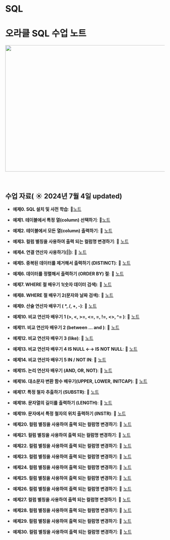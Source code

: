# SQL


# 오라클 SQL 수업 노트


<img src="https://github.com/boeun-pk/R-/blob/main/R%20%EC%88%98%EC%97%85%20%ED%91%9C%EC%A7%80.png" width="600" height="400">

&nbsp;




## 수업 자료( ☀️ 2024년 7월 4일 updated)

- **예제0. SQL 설치 및 사전 학습**:  📄[노트](https://bold-bergamot-e04.notion.site/0-tool-35467ed057f04c998c2d51f073523757?pvs=73)

- **예제1. 테이블에서 특정 열(column) 선택하기**:  📄[노트](https://bold-bergamot-e04.notion.site/1-column-select-1f52c038dac942b4bc29997875b3ddb6?pvs=73)
  &nbsp;
  
- **예제2. 테이블에서 모든 열(column) 출력하기**: 📄 [노트](https://bold-bergamot-e04.notion.site/2-column-select-fadababa883c43f9968db8059dced82b?pvs=4)

- **예제3. 컬럼 별칭을 사용하여 출력 되는 컬럼명 변경하기**: 📄 [노트](https://bold-bergamot-e04.notion.site/3-as-512a42c7ca3f4f54ae218ed42ee37c11?pvs=4)

- **예제4. 연결 연산자 사용하기(||)**: 📄 [노트](https://bold-bergamot-e04.notion.site/4-91017a11f85b44f6a660872fc492d654?pvs=4)

- **예제5. 중복된 데이터를 제거해서 출력하기 (DISTINCT)**: 📄 [노트](https://bold-bergamot-e04.notion.site/5-DISTINCT-select-distinct-6c27e56152f74e1fb6c1981c82bab73d?pvs=4)

- **예제6. 데이터를 정렬해서 출력하기 (ORDER BY) 절**: 📄 [노트](https://bold-bergamot-e04.notion.site/6-ORDER-BY-88129ddd4a404e77b6b9bb088b975c6d?pvs=4)

- **예제7. WHERE 절 배우기 1(숫자 데이터 검색)**: 📄 [노트](https://bold-bergamot-e04.notion.site/7-WHERE-1-where-41f10c0afff34c44b882b72272c3c1f3?pvs=73) 

- **예제8. WHERE 절 배우기 2(문자와 날짜 검색)**: 📄 [노트](https://bold-bergamot-e04.notion.site/8-WHERE-2-where-d71fd82245b9464cac69fdecce4e730f?pvs=4)

- **예제9. 산술 연산자 배우기 ( *, /, +, -)**: 📄 [노트](https://bold-bergamot-e04.notion.site/9-nvl-null-f8c1309a83374983856c826238d2f8eb?pvs=4)

- **예제10. 비교 연산자 배우기 1 (>, <, >=, <=,  =, !=, <>, ^= )**: 📄 [노트](https://bold-bergamot-e04.notion.site/10-1-where-78efb8a612f6496389e18190c4718e58?pvs=4)

- **예제11. 비교 연산자 배우기 2 (between … and )**: 📄 [노트](https://bold-bergamot-e04.notion.site/11-2-between-and-not-between-and-58f26430c43c47dc804768a36ab1f4d3?pvs=4)

- **예제12. 비교 연산자 배우기 3 (like)**: 📄 [노트](https://bold-bergamot-e04.notion.site/12-3-like-_-k-escape-k-2c7bff5f8f4d4a8fa888f4c84d77c278?pvs=4)

- **예제13. 비교 연산자 배우기 4 IS NULL ←→ IS NOT NULL**: 📄 [노트]([https://www.notion.so/3-as-512a42c7ca3f4f54ae218ed42ee37c11?pvs=4](https://bold-bergamot-e04.notion.site/13-4-IS-NULL-IS-NOT-NULL-null-34ef113a679e497f8d61ed8a9aa02650?pvs=4))

- **예제14. 비교 연산자 배우기 5 IN / NOT IN**: 📄 [노트](https://bold-bergamot-e04.notion.site/14-5-IN-NOT-IN-7870b097ba0f4d169877b329641cb431?pvs=4)

- **예제15. 논리 연산자 배우기 (AND, OR, NOT)**: 📄 [노트](https://bold-bergamot-e04.notion.site/15-AND-OR-NOT-AND-OR-where-1-1-d5534b4f33734397a405475fa609558c?pvs=4)

- **예제16. 대소문자 변환 함수 배우기(UPPER, LOWER, INITCAP)**: 📄 [노트](https://bold-bergamot-e04.notion.site/16-UPPER-LOWER-INITCAP-upper-f8c395223ec14398b822f7f62087e08a?pvs=4)

- **예제17. 특정 철자 추출하기 (SUBSTR)**: 📄 [노트](https://bold-bergamot-e04.notion.site/17-SUBSTR-substr-c1a57650fac04560b22863cebcde4efa?pvs=4)

- **예제18. 문자열의 길이를 출력하기 (LENGTH)**: 📄 [노트](https://bold-bergamot-e04.notion.site/18-LENGTH-length-nulls-last-fetch-36c32040490d403ab38454bf0a04a69c?pvs=4)

- **예제19. 문자에서 특정 철자의 위치 출력하기 (INSTR)**: 📄 [노트](https://bold-bergamot-e04.notion.site/19-INSTR-instr-704438e9e36148cfaae2d81fd7567a16?pvs=4)

- **예제20. 컬럼 별칭을 사용하여 출력 되는 컬럼명 변경하기**: 📄 [노트](https://www.notion.so/3-as-512a42c7ca3f4f54ae218ed42ee37c11?pvs=4)

- **예제21. 컬럼 별칭을 사용하여 출력 되는 컬럼명 변경하기**: 📄 [노트](https://www.notion.so/3-as-512a42c7ca3f4f54ae218ed42ee37c11?pvs=4)

- **예제22. 컬럼 별칭을 사용하여 출력 되는 컬럼명 변경하기**: 📄 [노트](https://www.notion.so/3-as-512a42c7ca3f4f54ae218ed42ee37c11?pvs=4)

- **예제23. 컬럼 별칭을 사용하여 출력 되는 컬럼명 변경하기**: 📄 [노트](https://www.notion.so/3-as-512a42c7ca3f4f54ae218ed42ee37c11?pvs=4)

- **예제24. 컬럼 별칭을 사용하여 출력 되는 컬럼명 변경하기**: 📄 [노트](https://www.notion.so/3-as-512a42c7ca3f4f54ae218ed42ee37c11?pvs=4)

- **예제25. 컬럼 별칭을 사용하여 출력 되는 컬럼명 변경하기**: 📄 [노트](https://www.notion.so/3-as-512a42c7ca3f4f54ae218ed42ee37c11?pvs=4)

- **예제26. 컬럼 별칭을 사용하여 출력 되는 컬럼명 변경하기**: 📄 [노트](https://www.notion.so/3-as-512a42c7ca3f4f54ae218ed42ee37c11?pvs=4)

- **예제27. 컬럼 별칭을 사용하여 출력 되는 컬럼명 변경하기**: 📄 [노트](https://www.notion.so/3-as-512a42c7ca3f4f54ae218ed42ee37c11?pvs=4)

- **예제28. 컬럼 별칭을 사용하여 출력 되는 컬럼명 변경하기**: 📄 [노트](https://www.notion.so/3-as-512a42c7ca3f4f54ae218ed42ee37c11?pvs=4)

- **예제29. 컬럼 별칭을 사용하여 출력 되는 컬럼명 변경하기**: 📄 [노트](https://www.notion.so/3-as-512a42c7ca3f4f54ae218ed42ee37c11?pvs=4)

- **예제30. 컬럼 별칭을 사용하여 출력 되는 컬럼명 변경하기**: 📄 [노트](https://www.notion.so/3-as-512a42c7ca3f4f54ae218ed42ee37c11?pvs=4)






